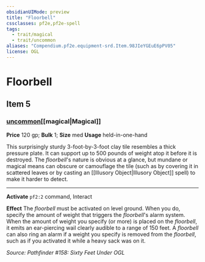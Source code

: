 ```yaml
---
obsidianUIMode: preview
title: "Floorbell"
cssclasses: pf2e,pf2e-spell
tags:
  - trait/magical
  - trait/uncommon
aliases: "Compendium.pf2e.equipment-srd.Item.98JIeYGEuE6pPV05"
license: OGL
---
```

# Floorbell
## Item 5
### [uncommon](uncommon.md "Uncommon Rarity Trait")[[magical|Magical]]


**Price** 120 gp; 
**Bulk** 1; **Size** med
**Usage** held-in-one-hand

This surprisingly sturdy 3-foot-by-3-foot clay tile resembles a thick pressure plate. It can support up to 500 pounds of weight atop it before it is destroyed. The _floorbell_'s nature is obvious at a glance, but mundane or magical means can obscure or camouflage the tile (such as by covering it in scattered leaves or by casting an [[Illusory Object|Illusory Object]] spell) to make it harder to detect.

* * *

**Activate** `pf2:2` command, Interact

**Effect** The _floorbell_ must be activated on level ground. When you do, specify the amount of weight that triggers the _floorbell_'s alarm system. When the amount of weight you specify (or more) is placed on the _floorbell_, it emits an ear-piercing wail clearly audible to a range of 150 feet. A _floorbell_ can also ring an alarm if a weight you specify is removed from the _floorbell_, such as if you activated it while a heavy sack was on it.

*Source: Pathfinder #158: Sixty Feet Under*
*OGL*